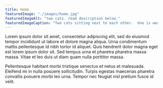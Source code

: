 ```yaml
---
title: Home
featuredImage: "./images/home.jpg"
featuredImageAlt: "two cats. read description below."
featuredImageCaption: "Two cats sitting next to each other.  One is wearing a bowtie and the other is wearing a tie."
---
```


Lorem ipsum dolor sit amet, consectetur adipiscing elit, sed do eiusmod tempor incididunt ut labore et dolore magna aliqua. Urna condimentum mattis pellentesque id nibh tortor id aliquet. Quis hendrerit dolor magna eget est lorem ipsum dolor sit. Sed tempus urna et pharetra pharetra massa massa. Vitae et leo duis ut diam quam nulla porttitor massa.

Pellentesque habitant morbi tristique senectus et netus et malesuada. Eleifend mi in nulla posuere sollicitudin. Turpis egestas maecenas pharetra convallis posuere morbi leo urna. Tempor nec feugiat nisl pretium fusce id velit.
